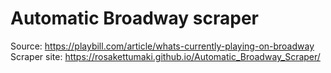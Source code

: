 # Automatic Broadway scraper


Source: https://playbill.com/article/whats-currently-playing-on-broadway
Scraper site: https://rosakettumaki.github.io/Automatic_Broadway_Scraper/





 
